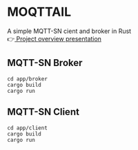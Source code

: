 # MOQTTAIL
A simple MQTT-SN cient and broker in Rust  
:point_right:[ Project overview presentation](https://docs.google.com/presentation/d/1WJ8FsP53Vt3xhjvqVoLxx1JewmbPIC9F-heMFtH6Kho/edit?usp=sharing)
## MQTT-SN Broker 
```
cd app/broker
cargo build
cargo run
```
## MQTT-SN Client

```
cd app/client
cargo build
cargo run
```
